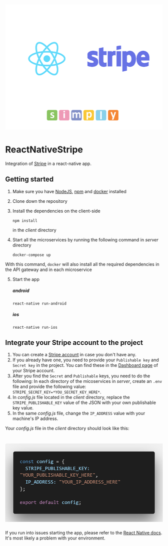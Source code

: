 <h1 align="center">
  <img src="./readme_assets/docs.png"/><br>
</h1>

# ReactNativeStripe
Integration of [Stripe](stripe.com) in a react-native app.

## Getting started

1. Make sure you have [NodeJS](https://nodejs.org/), [npm](https://www.npmjs.com/) and [docker](https://docker.com/) installed

2. Clone down the repository

3. Install the dependencies on the client-side 

   ```
   npm install
   ```

   in the *client* directory

4. Start all the microservices by running the following command in *server* directory
 
   ```
   docker-compose up
   ```

  With this command, `docker` will also install all the required dependencies in the API gateway and in each microservice

5. Start the app

   ##### android
   ```
   react-native run-android
   ```

   ##### ios
   ```
   react-native run-ios
   ```
  
## Integrate your Stripe account to the project
1. You can create a [Stripe account](https://dashboard.stripe.com/register) in case you don't have any.
2. If you already have one, you need to provide your `Publishable key` and `Secret key` in the project.
   You can find these in the [Dashboard page](https://dashboard.stripe.com/account/apikeys) of your Stripe account.
3. After you find the `Secret` and `Publishable` keys, you need to do the following:
   In each directory of the micoservices in *server*, create an `.env` file and provide the following value: `STRIPE_SECRET_KEY=*YOU_SECRET_KEY_HERE*`.
4. In *config.js* file located in the *client* directory, replace the `STRIPE_PUBLISHABLE_KEY` value      of the JSON with your own publishable key value.
5. In the same *config.js* file, change the `IP_ADDRESS` value with your machine's IP address.

Your *config.js* file in the *client* directory should look like this:
<h1 align="center">
  <img src="./readme_assets/client_config.png"/><br>
</h1>

If you run into issues starting the app, please refer to the [React Native docs](https://facebook.github.io/react-native/docs/getting-started.html). It's most likely a problem with your environment.

